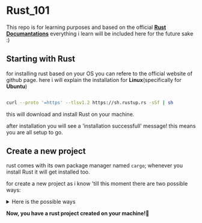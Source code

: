 # Rust_101

This repo is for learning purposes and based on the official [**Rust Documantations**](https://doc.rust-lang.org/book/) everything i learn will be included here for the future sake :)

## Starting with Rust

for installing rust based on your OS you can refere to the official website of github page. here i will explain the installation for **Linux**(specifically for **Ubuntu**)

```bash

curl --proto '=https' --tlsv1.2 https://sh.rustup.rs -sSf | sh
```

this will download and install Rust on your machine.

after installation you will see a 'installation successfull' message! this means you are all setup to go.

## Create a new project

rust comes with its own package manager named `cargo`; whenever you install Rust it will get installed too.

for create a new project as i know 'till this moment there are two possible ways:

<details>

<summary>
Here is the possible ways
</summary>

### 1. Using `cargo new`

if you does not yet created a directory for your project(or you did anyways!) you can use this command so it will create a new standard-structured **Rust** project. below is an example of it:

```bash

cargo new -[project-name]
```

for example:

```bash

cargo new rust-101
```

which will create a new project named `rust-101`

*also note that creating a new project named `test` is not possible due to the automation testings of rust itself.

### 2. Using `cargo init`

if you already are sure what the hell and where the hell you want to start coding this will become handy!
i'll create a `Cargo.toml` and a folder named `src` which contains a `main.rs` file.
`Cargo.toml` file represents the dependencies of the current project.

</details>

**Now, you have a rust project created on your machine!**🎉
